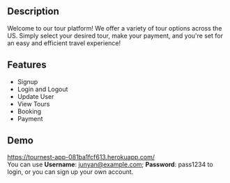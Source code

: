 ## Description
Welcome to our tour platform! We offer a variety of tour options across the US. Simply select your desired tour, make your payment, and you're set for an easy and efficient travel experience!
## Features
* Signup
* Login and Logout
* Update User
* View Tours
* Booking
* Payment
## Demo
https://tournest-app-081ba1fcf613.herokuapp.com/<br/>
You can use **Username**: junyan@example.com; **Password**: pass1234 to login, or you can sign up your own account.
